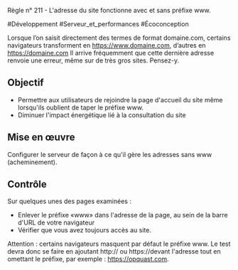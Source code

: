 
Règle n° 211  - L'adresse du site fonctionne avec et sans préfixe www.

#Développement #Serveur_et_performances #Écoconception

Lorsque l’on saisit directement des termes de format domaine.com, certains navigateurs transforment en https://www.domaine.com, d’autres en https://domaine.com Il arrive fréquemment que cette dernière adresse renvoie une erreur, même sur de très gros sites. Pensez-y.

Objectif
--------

*   Permettre aux utilisateurs de rejoindre la page d'accueil du site même lorsqu'ils oublient de taper le préfixe www.
*   Diminuer l'impact énergétique lié à la consultation du site

Mise en œuvre
-------------

Configurer le serveur de façon à ce qu'il gère les adresses sans www (acheminement).

Contrôle
--------

Sur quelques unes des pages examinées :

*   Enlever le préfixe «www» dans l'adresse de la page, au sein de la barre d'URL de votre navigateur
*   Vérifier que vous avez toujours accès au site.

Attention : certains navigateurs masquent par défaut le préfixe www. Le test devra donc se faire en ajoutant http:// ou https://devant l'adresse tout en omettant le préfixe, par exemple : https://opquast.com.
